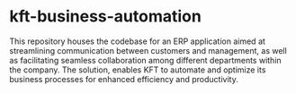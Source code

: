 # kft-business-automation
This repository houses the codebase for an ERP application aimed at streamlining communication between customers and management, as well as facilitating seamless collaboration among different departments within the company. The solution, enables KFT to automate and optimize its business processes for enhanced efficiency and productivity. 
